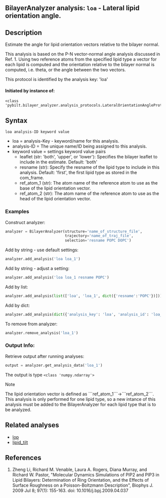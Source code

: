 ## BilayerAnalyzer analysis: ```loa``` - Lateral lipid orientation angle.
 
## Description
 
Estimate the angle for lipid orientation vectors relative to the bilayer normal.

This analysis is based on the P-N vector-normal angle analysis discussed
in Ref. 1. Using two reference atoms from the specified lipid type a vector
for each lipid is computed and the orientation relative to the bilayer
normal is computed, i.e. theta, or the angle between the two vectors.

This protocol is identified by the analysis key: 'loa'


#### Initiated by instance of:
 
    <class 'pybilt.bilayer_analyzer.analysis_protocols.LateralOrientationAngleProtocol'>

## Syntax

```
loa analysis-ID keyword value
```
* loa = analysis-Key - keyword/name for this analysis.
* analysis-ID = The unique name/ID being assigned to this analysis.
* keyword value = settings keyword value pairs 
    * leaflet (str: 'both', 'upper', or 'lower'): Specifies the bilayer leaflet to include in the estimate. Default: 'both'
    * resname (str): Specify the resname of the lipid type to include in this analysis. Default: 'first', the first lipid type as stored in the com_frame.
    * ref_atom_1 (str): The atom name of the reference atom to use as the base of the lipid orientation vector.
    * ref_atom_2 (str): The atom name of the reference atom to use as the head of the lipid orientation vector.

### Examples
Construct analyzer:
```python
analyzer = BilayerAnalyzer(structure='name_of_structure_file',
                           trajectory='name_of_traj_file',
                           selection='resname POPC DOPC')
```
 
Add by string - use default settings:
```python
analyzer.add_analysis('loa loa_1') 
```
 
Add by string - adjust a setting: 
```python
analyzer.add_analysis('loa loa_1 resname POPC')
```
 
Add by list:
```python
analyzer.add_analysis(list(['loa', 'loa_1', dict({'resname':'POPC'})]))
```
 
Add by dict: 
```python
analyzer.add_analysis(dict({'analysis_key': 'loa', 'analysis_id': 'loa_1','analysis_settings':dict({'resname':'POPC'})}))
```
 
To remove from analyzer: 
```python
analyzer.remove_analysis('loa_1')
```
 
### Output Info:
Retrieve output after running analyses:
```python
output = analyzer.get_analysis_data('loa_1')
```
 
The output is type ```<class 'numpy.ndarray'>```
 
<div class="admonition note"> 
<p class="admonition-title">Note</p> 
<p> The lipid orientation vector is defined as ```ref_atom_1```->```ref_atom_2```. This analysis is only performed for one lipid type, so a new intance of this analysis must be added to the BilayerAnalyzer for each lipid type that is to be analyzed.   </p> 
</div> 
 
## Related analyses
* [lop](lop.html)
* [lipid_tilt](lipid_tilt.html)

## References

1. Zheng Li, Richard M. Venable, Laura A. Rogers, Diana Murray,
and Richard W. Pastor, "Molecular Dynamics Simulations of PIP2 and
PIP3 in Lipid Bilayers: Determination of Ring Orientation, and the
Effects of Surface Roughness on a Poisson-Boltzmann Description",
Biophys J. 2009 Jul 8; 97(1): 155-163.
doi: 10.1016/j.bpj.2009.04.037
